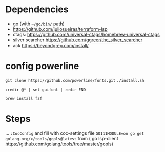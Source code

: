 # Dependencies
 - go (with `~/go/bin/` path)
 - https://github.com/juliosueiras/terraform-lsp
 - ctags: https://github.com/universal-ctags/homebrew-universal-ctags
 - silver searcher https://github.com/ggreer/the_silver_searcher
 - ack https://beyondgrep.com/install/


# config powerline

`git clone https://github.com/powerline/fonts.git`
`./install.sh`

`:redir @* | set guifont | redir END`

`brew install fzf`
# Steps
...
`:CocConfig` and fill with coc-settings file
`GO111MODULE=on go get golang.org/x/tools/gopls@latest` from ( go lsp-client https://github.com/golang/tools/tree/master/gopls)
